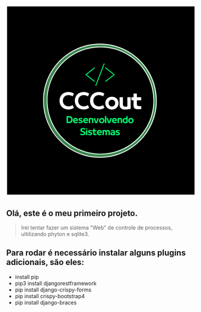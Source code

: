 <h1 align="center">
  <img  title="CCCout" src="./assets/logo.png" />
</h1>

## Olá, este é o meu primeiro projeto.

>Irei tentar fazer um sistema "Web" de controle de processos, ultilizando phyton e sqlite3.

## Para rodar é necessário instalar alguns plugins adicionais, são eles:

- install pip
- pip3 install djangorestframework
- pip install django-crispy-forms
- pip install crispy-bootstrap4
- pip install django-braces